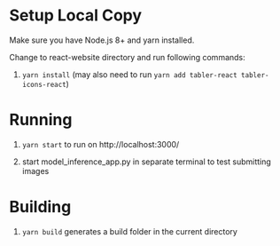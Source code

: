 # Setup Local Copy

Make sure you have Node.js 8+ and yarn installed.

Change to react-website directory and run following commands:

1. `yarn install` (may also need to run `yarn add tabler-react tabler-icons-react`)

# Running

1. `yarn start` to run on http://localhost:3000/

2. start model_inference_app.py in separate terminal to test submitting images

# Building

1. `yarn build` generates a build folder in the current directory
